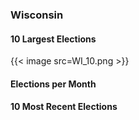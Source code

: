### Wisconsin

#### 10 Largest Elections
{{< image src=WI_10.png >}}

#### Elections per Month

#### 10 Most Recent Elections


